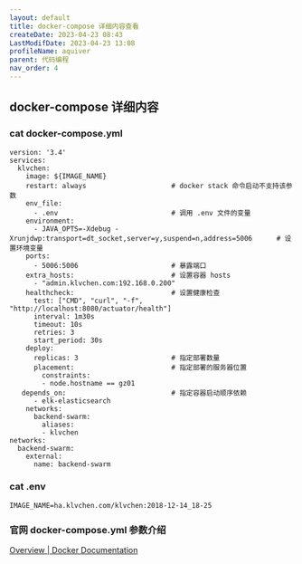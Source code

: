 ```yaml
---
layout: default
title: docker-compose 详细内容查看
createDate: 2023-04-23 08:43
LastModifDate: 2023-04-23 13:08
profileName: aquiver
parent: 代码编程
nav_order: 4
---
```



## docker-compose 详细内容
### cat docker-compose.yml
``` docker
version: '3.4'
services:
  klvchen:
    image: ${IMAGE_NAME}
    restart: always                     # docker stack 命令启动不支持该参数
    env_file:
      - .env                            # 调用 .env 文件的变量
    environment:
      - JAVA_OPTS=-Xdebug -Xrunjdwp:transport=dt_socket,server=y,suspend=n,address=5006      # 设置环境变量
    ports:
      - 5006:5006                       # 暴露端口
    extra_hosts:                        # 设置容器 hosts
      - "admin.klvchen.com:192.168.0.200"
    healthcheck:                        # 设置健康检查
      test: ["CMD", "curl", "-f", "http://localhost:8080/actuator/health"]
      interval: 1m30s
      timeout: 10s
      retries: 3
      start_period: 30s
    deploy:
      replicas: 3                       # 指定部署数量
      placement:                        # 指定部署的服务器位置
        constraints:
        - node.hostname == gz01
   depends_on:                          # 指定容器启动顺序依赖
      - elk-elasticsearch
    networks:
      backend-swarm:
        aliases:
        - klvchen
networks:
  backend-swarm:
    external:
      name: backend-swarm
```

### cat .env
```
IMAGE_NAME=ha.klvchen.com/klvchen:2018-12-14_18-25
```
### 官网 docker-compose.yml 参数介绍
[Overview | Docker Documentation](https://docs.docker.com/compose/compose-file/)
